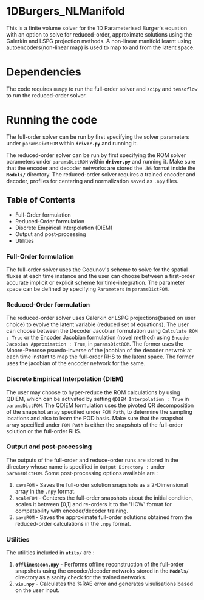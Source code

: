 # 1DBurgers_NLManifold

This is a finite volume solver for the 1D Parameterised Burger's equation with an option to solve for reduced-order, approximate solutions using the Galerkin and LSPG projection methods. A non-linear manifold learnt using autoencoders(non-linear map) is used to map to and from the latent space.

# Dependencies

The code requires `numpy` to run the  full-order solver and `scipy` and `tensoflow` to run the reduced-order solver.

# Running the code

The full-order solver can be run by first specifying the solver parameters under `paramsDictFOM` within **`driver.py`** and running it.

The reduced-order solver can be run by first specifying the ROM solver parameters under `paramsDictROM` within **`driver.py`** and running it. Make sure that the encoder and decoder networks are stored the `.h5` format inside the **`Models/`** directory. The reduced-order solver requires a trained encoder and decoder, profiles for centering and normalization saved as `.npy` files.

## Table of Contents 
* Full-Order formulation
* Reduced-Order formulation
* Discrete Empirical Interpolation (DIEM)
* Output and post-processing
* Utilities

### Full-Order formulation

The full-order solver uses the Godunov's scheme to solve for the spatial fluxes at each time instance and the user can choose between a first-order accurate implicit or explicit scheme for time-integration. The parameter space can be defined by specifying `Parameters` in `paramsDictFOM`.

### Reduced-Order formulation 

The reduced-order solver uses Galerkin or LSPG projections(based on user choice) to evolve the latent variable (reduced set of equations). The user can choose between the Decoder Jacobian formulation using `Calculate ROM : True` or the Encoder Jacobian formulation (novel method) using `Encoder Jacobian Approximation : True`, in `paramsDictROM`. The former uses the Moore-Penrose psuedo-inverse of the jacobian of the decoder netwrok at each time instant to map the full-order RHS to the latent space. The former uses the jacobian of the encoder network for the same.

### Discrete Empirical Interpolation (DIEM)

The user may choose to hyper-reduce the ROM calculations by using QDIEM, which can be activated by setting `QDIEM Interpolation : True` in `paramsDictFOM`. The QDIEM formulation uses the pivoted QR decomposition of the snapshot array specified under `FOM Path`, to determine the sampling locations and also to learn the POD basis. Make sure that the snapshot array specified under `FOM Path` is either the snapshots of the full-order solution or the full-order RHS.

### Output and post-processing 

The outputs of the full-order and reduce-order runs are stored in the directory whose name is specified in `Output Directory :` under `paramsDictFOM`. Some post-processing options available are : 

1. `saveFOM` - Saves the full-order solution snapshots as a 2-Dimensional array in the `.npy` format.
2. `scaleFOM` - Centeres the full-order snapshots about the initial condition, scales it between [0,1] and re-orders it to the 'HCW' format for compatability with encoder/decoder training.
3. `saveROM` - Saves the approximate full-order solutions obtained from the reduced-order calculations in the `.npy` format.


### Utilities

The utilities included in **`utils/`** are :

1. **`offlineRecon.npy`** - Performs offline reconstruction of the full-order snapshots using the encoder/decoder netwroks stored in the **`Models/`** directory as a sanity check for the trained networks.
2. **`vis.npy`** - Calculates the %RAE error and generates visulisations based on the user input.


